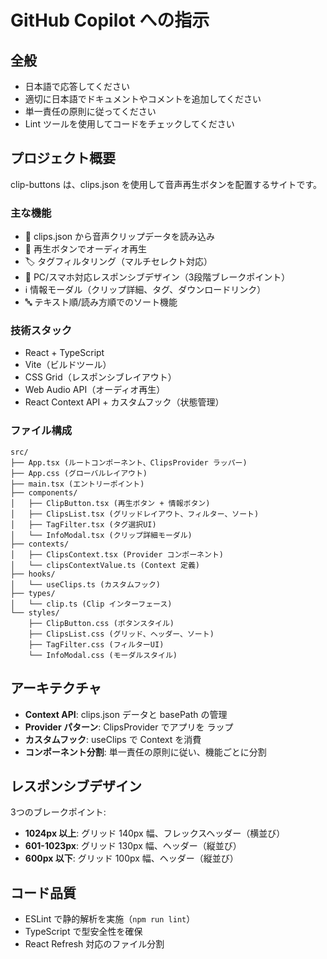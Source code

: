 # GitHub Copilot への指示

## 全般
- 日本語で応答してください
- 適切に日本語でドキュメントやコメントを追加してください
- 単一責任の原則に従ってください
- Lint ツールを使用してコードをチェックしてください

## プロジェクト概要
clip-buttons は、clips.json を使用して音声再生ボタンを配置するサイトです。

### 主な機能
- 📁 clips.json から音声クリップデータを読み込み
- 🎵 再生ボタンでオーディオ再生
- 🏷️ タグフィルタリング（マルチセレクト対応）
- 📱 PC/スマホ対応レスポンシブデザイン（3段階ブレークポイント）
- ℹ️ 情報モーダル（クリップ詳細、タグ、ダウンロードリンク）
- 🔤 テキスト順/読み方順でのソート機能

### 技術スタック
- React + TypeScript
- Vite（ビルドツール）
- CSS Grid（レスポンシブレイアウト）
- Web Audio API（オーディオ再生）
- React Context API + カスタムフック（状態管理）

### ファイル構成
```
src/
├── App.tsx (ルートコンポーネント、ClipsProvider ラッパー)
├── App.css (グローバルレイアウト)
├── main.tsx (エントリーポイント)
├── components/
│   ├── ClipButton.tsx (再生ボタン + 情報ボタン)
│   ├── ClipsList.tsx (グリッドレイアウト、フィルター、ソート)
│   ├── TagFilter.tsx (タグ選択UI)
│   └── InfoModal.tsx (クリップ詳細モーダル)
├── contexts/
│   ├── ClipsContext.tsx (Provider コンポーネント)
│   └── clipsContextValue.ts (Context 定義)
├── hooks/
│   └── useClips.ts (カスタムフック)
├── types/
│   └── clip.ts (Clip インターフェース)
└── styles/
    ├── ClipButton.css (ボタンスタイル)
    ├── ClipsList.css (グリッド、ヘッダー、ソート)
    ├── TagFilter.css (フィルターUI)
    └── InfoModal.css (モーダルスタイル)
```

## アーキテクチャ
- **Context API**: clips.json データと basePath の管理
- **Provider パターン**: ClipsProvider でアプリを ラップ
- **カスタムフック**: useClips で Context を消費
- **コンポーネント分割**: 単一責任の原則に従い、機能ごとに分割

## レスポンシブデザイン
3つのブレークポイント:
- **1024px 以上**: グリッド 140px 幅、フレックスヘッダー（横並び）
- **601-1023px**: グリッド 130px 幅、ヘッダー（縦並び）
- **600px 以下**: グリッド 100px 幅、ヘッダー（縦並び）

## コード品質
- ESLint で静的解析を実施（`npm run lint`）
- TypeScript で型安全性を確保
- React Refresh 対応のファイル分割

